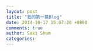 ```yaml
---
layout: post
title: "我的第一篇Blog"
date: 2014-10-17 15:07:28 +0800
comments: true
author: Saki Shum
categories: 
---
```

